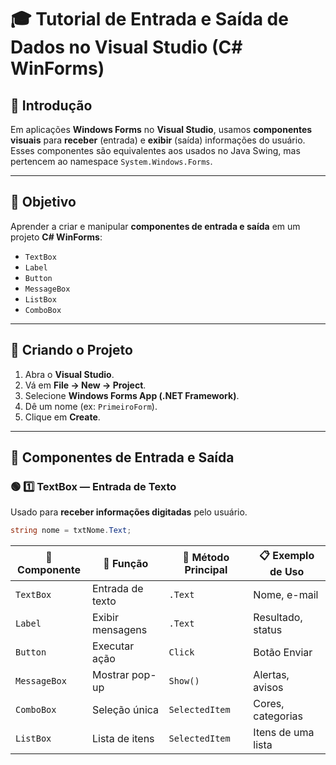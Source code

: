 # 🎓 Tutorial de Entrada e Saída de Dados no Visual Studio (C# WinForms)

## 📘 Introdução
Em aplicações **Windows Forms** no **Visual Studio**, usamos **componentes visuais** para **receber** (entrada) e **exibir** (saída) informações do usuário.  
Esses componentes são equivalentes aos usados no Java Swing, mas pertencem ao namespace `System.Windows.Forms`.

---

## 🎯 Objetivo
Aprender a criar e manipular **componentes de entrada e saída** em um projeto **C# WinForms**:
- `TextBox`
- `Label`
- `Button`
- `MessageBox`
- `ListBox`
- `ComboBox`

---

## 🧱 Criando o Projeto

1. Abra o **Visual Studio**.  
2. Vá em **File → New → Project**.  
3. Selecione **Windows Forms App (.NET Framework)**.  
4. Dê um nome (ex: `PrimeiroForm`).  
5. Clique em **Create**.

---

## 🧩 Componentes de Entrada e Saída

### 🟢 1️⃣ TextBox — Entrada de Texto
Usado para **receber informações digitadas** pelo usuário.

```csharp
string nome = txtNome.Text;
```

| 🧩 **Componente** | 🎯 **Função**         | 💬 **Método Principal** | 📋 **Exemplo de Uso**     |
|--------------------|----------------------|--------------------------|---------------------------|
| `TextBox`          | Entrada de texto     | `.Text`                  | Nome, e-mail              |
| `Label`            | Exibir mensagens     | `.Text`                  | Resultado, status         |
| `Button`           | Executar ação        | `Click`                  | Botão Enviar              |
| `MessageBox`       | Mostrar pop-up       | `Show()`                 | Alertas, avisos           |
| `ComboBox`         | Seleção única        | `SelectedItem`           | Cores, categorias          |
| `ListBox`          | Lista de itens       | `SelectedItem`           | Itens de uma lista        |
